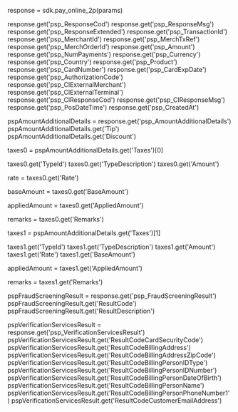 response = sdk.pay_online_2p(params)

response.get('psp_ResponseCod')
response.get('psp_ResponseMsg')
response.get('psp_ResponseExtended')
response.get('psp_TransactionId')
response.get('psp_MerchantId')
response.get('psp_MerchTxRef')
response.get('psp_MerchOrderId')
response.get('psp_Amount')
response.get('psp_NumPayments')
response.get('psp_Currency')
response.get('psp_Country')
response.get('psp_Product')
response.get('psp_CardNumber')
response.get('psp_CardExpDate')
response.get('psp_AuthorizationCode')
response.get('psp_ClExternalMerchant')
response.get('psp_ClExternalTerminal')
response.get('psp_ClResponseCod')
response.get('psp_ClResponseMsg')
response.get('psp_PosDateTime')
response.get('psp_CreatedAt')

pspAmountAdditionalDetails = response.get('psp_AmountAdditionalDetails')
pspAmountAdditionalDetails.get('Tip')
pspAmountAdditionalDetails.get('Discount')

taxes0 = pspAmountAdditionalDetails.get('Taxes')[0]

taxes0.get('TypeId')
taxes0.get('TypeDescription')
taxes0.get('Amount')

rate = taxes0.get('Rate')

baseAmount = taxes0.get('BaseAmount')

appliedAmount = taxes0.get('AppliedAmount')

remarks = taxes0.get('Remarks')

taxes1 = pspAmountAdditionalDetails.get('Taxes')[1]

taxes1.get('TypeId')
taxes1.get('TypeDescription')
taxes1.get('Amount')
taxes1.get('Rate')
taxes1.get('BaseAmount')

appliedAmount = taxes1.get('AppliedAmount')

remarks = taxes1.get('Remarks')



pspFraudScreeningResult = response.get('psp_FraudScreeningResult')
pspFraudScreeningResult.get('ResultCode')
pspFraudScreeningResult.get('ResultDescription')

pspVerificationServicesResult = response.get('psp_VerificationServicesResult')
pspVerificationServicesResult.get('ResultCodeCardSecurityCode')
pspVerificationServicesResult.get('ResultCodeBillingAddress')
pspVerificationServicesResult.get('ResultCodeBillingAddressZipCode')
pspVerificationServicesResult.get('ResultCodeBillingPersonIDType')
pspVerificationServicesResult.get('ResultCodeBillingPersonIDNumber')
pspVerificationServicesResult.get('ResultCodeBillingPersonDateOfBirth')
pspVerificationServicesResult.get('ResultCodeBillingPersonName')
pspVerificationServicesResult.get('ResultCodeBillingPersonPhoneNumber1')
pspVerificationServicesResult.get('ResultCodeCustomerEmailAddress')
